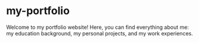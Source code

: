 # my-portfolio
Welcome to my portfolio website!
Here, you can find everything about me: my education background, my personal projects, and my work experiences.
